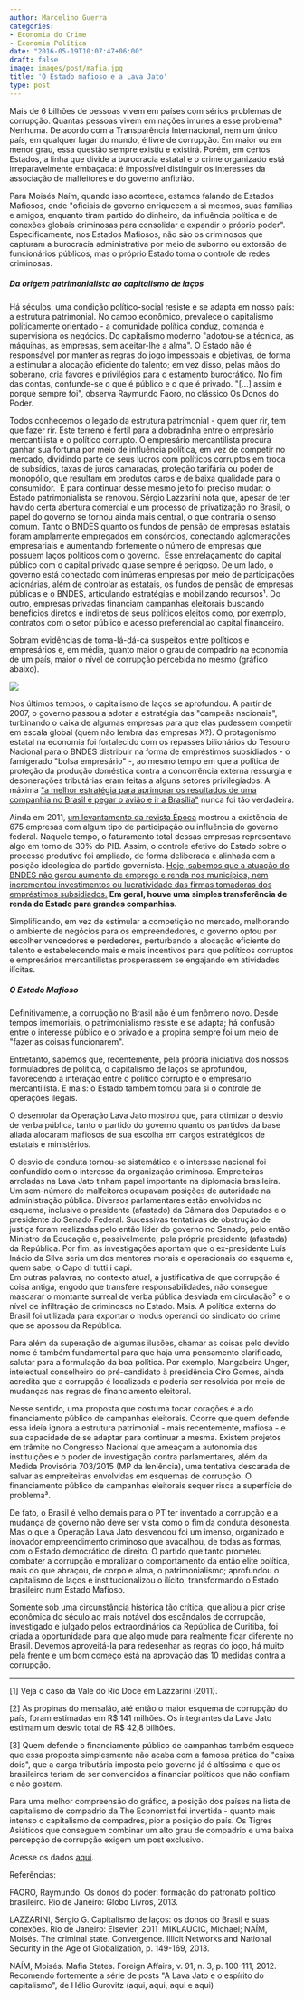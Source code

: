 ```yaml
---
author: Marcelino Guerra
categories:
- Economia do Crime
- Economia Política
date: "2016-05-19T10:07:47+06:00"
draft: false
image: images/post/mafia.jpg
title: 'O Estado mafioso e a Lava Jato'
type: post
---
```


Mais de 6 bilhões de pessoas vivem em países com sérios problemas de corrupção. Quantas pessoas vivem em nações imunes a esse problema? Nenhuma. De acordo com a Transparência Internacional, nem um único país, em qualquer lugar do mundo, é livre de corrupção. Em maior ou em menor grau, essa questão sempre existiu e existirá. Porém, em certos Estados, a linha que divide a burocracia estatal e o crime organizado está irreparavelmente embaçada: é impossível distinguir os interesses da associação de malfeitores e do governo anfitrião.  

Para Moisés Naím, quando isso acontece, estamos falando de Estados Mafiosos, onde "oficiais do governo enriquecem a si mesmos, suas famílias e amigos, enquanto tiram partido do dinheiro, da influência política e de conexões globais criminosas para consolidar e expandir o próprio poder". Especificamente, nos Estados Mafiosos, não são os criminosos que capturam a burocracia administrativa por meio de suborno ou extorsão de funcionários públicos, mas o próprio Estado toma o controle de redes criminosas.

##### Da origem patrimonialista ao capitalismo de laços

Há séculos, uma condição político-social resiste e se adapta em nosso país: a estrutura patrimonial. No campo econômico, prevalece o capitalismo politicamente orientado - a comunidade política conduz, comanda e supervisiona os negócios. Do capitalismo moderno "adotou-se a técnica, as máquinas, as empresas, sem aceitar-lhe a alma". O Estado não é responsável por manter as regras do jogo impessoais e objetivas, de forma a estimular a alocação eficiente do talento; em vez disso, pelas mãos do soberano, cria favores e privilégios para o estamento burocrático. No fim das contas, confunde-se o que é público e o que é privado. "[...] assim é porque sempre foi", observa Raymundo Faoro, no clássico Os Donos do Poder.

Todos conhecemos o legado da estrutura patrimonial - quem quer rir, tem que fazer rir. Este terreno é fértil para a dobradinha entre o empresário mercantilista e o político corrupto. O empresário mercantilista procura ganhar sua fortuna por meio de influência política, em vez de competir no mercado, dividindo parte de seus lucros com políticos corruptos em troca de subsídios, taxas de juros camaradas, proteção tarifária ou poder de monopólio, que resultam em produtos caros e de baixa qualidade para o consumidor.
​
E para continuar desse mesmo jeito foi preciso mudar: o Estado patrimonialista se renovou. Sérgio Lazzarini nota que, apesar de ter havido certa abertura comercial e um processo de privatização no Brasil, o papel do governo se tornou ainda mais central, o que contraria o senso comum. Tanto o BNDES quanto os fundos de pensão de empresas estatais foram amplamente empregados em consórcios, conectando aglomerações empresariais e aumentando fortemente o número de empresas que possuem laços políticos com o governo.
​
Esse entrelaçamento do capital público com o capital privado quase sempre é perigoso. De um lado, o governo está conectado com inúmeras empresas por meio de participações acionárias, além de controlar as estatais, os fundos de pensão de empresas públicas e o BNDES, articulando estratégias e mobilizando recursos¹. Do outro, empresas privadas financiam campanhas eleitorais buscando benefícios diretos e indiretos de seus políticos eleitos como, por exemplo, contratos com o setor público e acesso preferencial ao capital financeiro.

​Sobram evidências de toma-lá-dá-cá suspeitos entre políticos e empresários e, em média, quanto maior o grau de compadrio na economia de um país, maior o nível de corrupção percebida no mesmo (gráfico abaixo).

![](../../images/post/crony.jpg)

Nos últimos tempos, o capitalismo de laços se aprofundou. A partir de 2007, o governo passou a adotar a estratégia das "campeãs nacionais", turbinando o caixa de algumas empresas para que elas pudessem competir em escala global (quem não lembra das empresas X?). O protagonismo estatal na economia foi fortalecido com os repasses bilionários do Tesouro Nacional para o BNDES distribuir na forma de empréstimos subsidiados - o famigerado "bolsa empresário" -, ao mesmo tempo em que a política de proteção da produção doméstica contra a concorrência externa ressurgia e desonerações tributárias eram feitas a alguns setores privilegiados. A máxima ["a melhor estratégia para aprimorar os resultados de uma companhia no Brasil é pegar o avião e ir a Brasília"](http://exame.abril.com.br/revista-exame/edicoes/1051/noticias/um-modelo-que-fracassou) nunca foi tão verdadeira.

Ainda em 2011, [um levantamento da revista Época](http://revistaepoca.globo.com/Revista/Epoca/0,,EMI240676-15223,00-ESTADO+LTDA.html) mostrou a existência de 675 empresas com algum tipo de participação ou influência do governo federal. Naquele tempo, o faturamento total dessas empresas representava algo em torno de 30% do PIB. Assim, o controle efetivo do Estado sobre o processo produtivo foi ampliado, de forma deliberada e alinhada com a posição ideológica do partido governista. [Hoje, sabemos que a atuação do BNDES não gerou aumento de emprego e renda nos municípios, nem incrementou investimentos ou lucratividade das firmas tomadoras dos empréstimos subsidiados.](https://www.leruaite.com.br/blog/fin-camp/) **Em geral, houve uma simples transferência de renda do Estado para grandes companhias.**

​Simplificando, em vez de estimular a competição no mercado, melhorando o ambiente de negócios para os empreendedores, o governo optou por escolher vencedores e perdedores, perturbando a alocação eficiente do talento e estabelecendo mais e mais incentivos para que políticos corruptos e empresários mercantilistas prosperassem se engajando em atividades ilícitas.

##### O Estado Mafioso

Definitivamente, a corrupção no Brasil não é um fenômeno novo. Desde tempos imemoriais, o patrimonialismo resiste e se adapta; há confusão entre o interesse público e o privado e a propina sempre foi um meio de "fazer as coisas funcionarem".

Entretanto, sabemos que, recentemente, pela própria iniciativa dos nossos formuladores de política, o capitalismo de laços se aprofundou, favorecendo a interação entre o político corrupto e o empresário mercantilista. E mais: o Estado também tomou para si o controle de operações ilegais.

O desenrolar da Operação Lava Jato mostrou que, para otimizar o desvio de verba pública, tanto o partido do governo quanto os partidos da base aliada alocaram mafiosos de sua escolha em cargos estratégicos de estatais e ministérios. ​

O desvio de conduta tornou-se sistemático e o interesse nacional foi confundido com o interesse da organização criminosa. Empreiteiras arroladas na Lava Jato tinham papel importante na diplomacia brasileira. Um sem-número de malfeitores ocupavam posições de autoridade na administração pública. Diversos parlamentares estão envolvidos no esquema, inclusive o presidente (afastado) da Câmara dos Deputados e o presidente do Senado Federal. Sucessivas tentativas de obstrução de justiça foram realizadas pelo então líder do governo no Senado, pelo então Ministro da Educação e, possivelmente, pela própria presidente (afastada) da República. Por fim, as investigações apontam que o ex-presidente Luís Inácio da Silva seria um dos mentores morais e operacionais do esquema e, quem sabe, o Capo di tutti i capi.  
​
Em outras palavras, no contexto atual, a justificativa de que corrupção é coisa antiga, engodo que transfere responsabilidades, não consegue mascarar o montante surreal de verba pública desviada em circulação² e o nível de infiltração de criminosos no Estado. Mais. A política externa do Brasil foi utilizada para exportar o modus operandi do sindicato do crime que se apossou da República.

Para além da superação de algumas ilusões, chamar as coisas pelo devido nome é também fundamental para que haja uma pensamento clarificado, salutar para a formulação da boa política. Por exemplo, Mangabeira Unger, intelectual conselheiro do pré-candidato à presidência Ciro Gomes, ainda acredita que a corrupção é localizada e poderia ser resolvida por meio de mudanças nas regras de financiamento eleitoral.

Nesse sentido, uma proposta que costuma tocar corações é a do financiamento público de campanhas eleitorais. Ocorre que quem defende essa ideia ignora a estrutura patrimonial - mais recentemente, mafiosa - e sua capacidade de se adaptar para continuar a mesma. Existem projetos em trâmite no Congresso Nacional que ameaçam a autonomia das instituições e o poder de investigação contra parlamentares, além da Medida Provisória 703/2015 (MP da leniência), uma tentativa descarada de salvar as empreiteiras envolvidas em esquemas de corrupção. O financiamento público de campanhas eleitorais sequer risca a superfície do problema³.

De fato, o Brasil é velho demais para o PT ter inventado a corrupção e a mudança de governo não deve ser vista como o fim da conduta desonesta. ​Mas o que a Operação Lava Jato desvendou foi um imenso, organizado e inovador empreendimento criminoso que avacalhou, de todas as formas, com o Estado democrático de direito. O partido que tanto prometeu combater a corrupção e moralizar o comportamento da então elite política, mais do que abraçou, de corpo e alma, o patrimonialismo; aprofundou o capitalismo de laços e institucionalizou o ilícito, transformando o Estado brasileiro num Estado Mafioso.

Somente sob uma circunstância histórica tão crítica, que aliou a pior crise econômica do século ao mais notável dos escândalos de corrupção, investigado e julgado pelos extraordinários da República de Curitiba, foi criada a oportunidade para que algo mude para realmente ficar diferente no Brasil. Devemos aproveitá-la para redesenhar as regras do jogo, há muito pela frente e um bom começo está na aprovação das 10 medidas contra a corrupção.

---

[1] Veja o caso da Vale do Rio Doce em Lazzarini (2011).

[2] ​As propinas do mensalão, até então o maior esquema de corrupção do país, foram estimadas em R$ 141 milhões. Os integrantes da Lava Jato estimam um desvio total de R$ 42,8 bilhões.

[3] Quem defende o financiamento público de campanhas também esquece que essa proposta simplesmente não acaba com a famosa prática do "caixa dois", que a carga tributária imposta pelo governo já é altíssima e que os brasileiros teriam de ser convencidos a financiar políticos que não confiam e não gostam.

Para uma melhor compreensão do gráfico, a posição dos países na lista de capitalismo de compadrio da The Economist foi invertida - quanto mais intenso o capitalismo de compadres, pior a posição do país. Os Tigres Asiáticos que conseguem combinar um alto grau de compadrio e uma baixa percepção de corrupção exigem um post exclusivo.

Acesse os dados [aqui](https://github.com/guerramarcelino/regressoesespurias).

​Referências:

FAORO, Raymundo. Os donos do poder: formação do patronato político brasileiro. Rio de Janeiro: Globo Livros, 2013.

LAZZARINI, Sérgio G. Capitalismo de laços: os donos do Brasil e suas conexões. Rio de Janeiro: Elsevier, 2011
​
MIKLAUCIC, Michael; NAÍM, Moisés. The criminal state. Convergence. Illicit Networks and National Security in the Age of Globalization, p. 149-169, 2013.

NAÍM, Moisés. Mafia States. Foreign Affairs, v. 91, n. 3, p. 100-111, 2012.
​
Recomendo fortemente a série de posts "A Lava Jato e o espírito do capitalismo", de Hélio Gurovitz (aqui, aqui, aqui e aqui)
